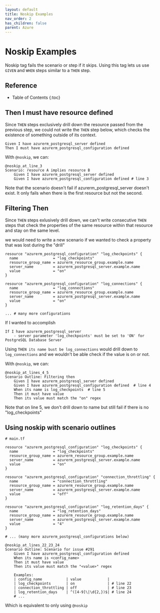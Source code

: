 ```yaml
---
layout: default
title: Noskip Examples
nav_order: 2
has_children: false
parent: Azure
---
```

# Noskip Examples

Noskip tag fails the scenario or step if it skips. Using this tag lets us use `GIVEN` and `WHEN` steps similar to a `THEN` step.

## Reference
* Table of Contents
{:toc}

## Then I must have resource defined
Since `THEN` steps exclusively drill down the resource passed from the previous step, we could not write the `THEN` step below, which checks the existence of something outside of its context.

```
Given I have azurerm_postgresql_server defined
Then I must have azurerm_postgresql_configuration defined
```

With `@noskip`, we can:
```
@noskip_at_line_3
Scenario: resource A implies resource B
    Given I have azurerm_postgresql_server defined
    Given I have azurerm_postgresql_configuration defined # line 3
```
Note that the scenario doesn't fail if azurerm_postgresql_server doesn't exist. It only fails when there is the first resource but not the second.


## Filtering Then
Since `THEN` steps exlusively drill down, we can't write consecutive `THEN` steps that check the properties of the same resource within that resource and stay on the same level. 

we would need to write a new scenario if we wanted to check a property that was lost during the "drill"

```
resource "azurerm_postgresql_configuration" "log_checkpoints" {
  name                = "log_checkpoints"
  resource_group_name = azurerm_resource_group.example.name
  server_name         = azurerm_postgresql_server.example.name
  value               = "on"
}

resource "azurerm_postgresql_configuration" "log_connections" {
  name                = "log_connections"
  resource_group_name = azurerm_resource_group.example.name
  server_name         = azurerm_postgresql_server.example.name
  value               = "on"
}

... # many more configurations
```

If I wanted to accomplish
```
If I have azurerm_postgresql_server
    - server parameter 'log_checkpoints' must be set to 'ON' for PostgreSQL Database Server
```
Using `THEN its name bust be log_connections` would drill down to `log_connections` and we wouldn't be able check if the value is on or not.

With `@noskip`, we can:
```
@noskip_at_lines_4_5
Scenario Outline: Filtering then
    Given I have azurerm_postgresql_server defined
    Given I have azurerm_postgresql_configuration defined  # line 4
    When its name is log_checkpoints  # line 5
    Then it must have value
    Then its value must match the "on" regex

```

Note that on line 5, we don't drill down to name but still fail if there is no "log_checkpoints"

## Using noskip with scenario outlines

```
# main.tf

resource "azurerm_postgresql_configuration" "log_checkpoints" {
  name                = "log_checkpoints"
  resource_group_name = azurerm_resource_group.example.name
  server_name         = azurerm_postgresql_server.example.name
  value               = "on"
}

resource "azurerm_postgresql_configuration" "connection_throttling" {
  name                = "connection_throttling"
  resource_group_name = azurerm_resource_group.example.name
  server_name         = azurerm_postgresql_server.example.name
  value               = "off"
}

resource "azurerm_postgresql_configuration" "log_retention_days" {
  name                = "log_retention_days"
  resource_group_name = azurerm_resource_group.example.name
  server_name         = azurerm_postgresql_server.example.name
  value               = "4"
}

# ... (many more azurerm_postgresql_configurations below)
```


```gherkin
@noskip_at_lines_22_23_24
Scenario Outline: Scenario for issue #291
    Given I have azurerm_postgresql_configuration defined
    When its name is <config_name>
    Then it must have value
    Then its value must match the "<value>" regex

    Examples:
    | config_name           | value            |
    | log_checkpoints       | on               | # line 22
    | connection_throttling | off              | # line 23
    | log_retention_days    | ^([4-9]\|\d{2,})$| # line 24
    # ...
```

Which is equivalent to only using `@noskip`

